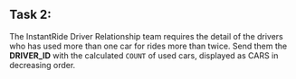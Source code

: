 ## Task 2:

The InstantRide Driver Relationship team requires the detail of the drivers who has used more than one car for rides more than twice. Send them the **DRIVER_ID** with the calculated `COUNT` of used cars, displayed as CARS in decreasing order.
